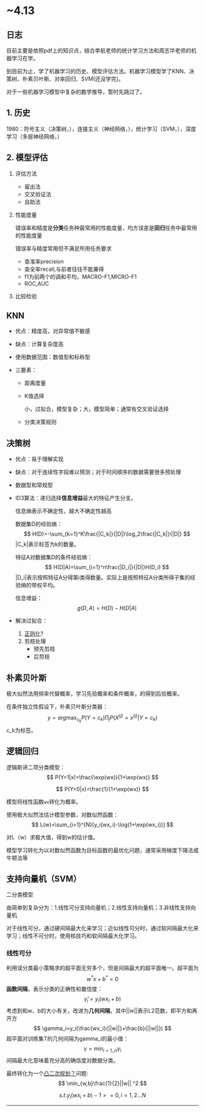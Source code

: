 

# ~4.13

## 日志

目前主要是依照pdf上的知识点，结合李航老师的统计学习方法和周志华老师的机器学习在学。

到目前为止，学了机器学习的历史、模型评估方法。机器学习模型学了KNN、决策树、朴素贝叶斯、对率回归、SVM(还没学完)。

对于一些机器学习模型中复杂的数学推导，暂时先跳过了。



## 1. 历史

1980：符号主义（决策树，），连接主义（神经网络，），统计学习（SVM，），深度学习（多层神经网络，）

## 2. 模型评估

1. 评估方法

   * 留出法
   * 交叉验证法
   * 自助法

2. 性能度量

   错误率和精度是**分类**任务种最常用的性能度量，均方误差是**回归**任务中最常用的性能度量

   错误率与精度常用但不满足所用任务要求

   * 查准率precision
   * 查全率recall,与前者往往不能兼得
   * f1为前两个的调和平均，MACRO-F1,MICRO-F1
   * ROC,AUC

3. 比较检验

## KNN

* 优点：精度高，对异常值不敏感

* 缺点：计算复杂度高

* 使用数据范围：数值型和标称型

* 三要素：

  * 距离度量

  * K值选择

    小，过拟合，模型复杂；大，模型简单；通常有交叉验证选择

  * 分类决策规则

## 决策树

* 优点：易于理解实现

* 缺点：对于连续性字段难以预测；对于时间顺序的数据需要很多预处理

* 数据型和常规型

* ID3算法：递归选择**信息增益**最大的特征产生分支。

  信息熵表示不确定性，越大不确定性越高

  数据集D的经验熵：
  $$
  H(D)=-\sum_{k=1}^K\frac{|C_k|}{|D|}\log_2\frac{|C_k|}{|D|}
  $$
  |C_k|表示标签为k的数量。

  特征A对数据集D的条件经验熵：
  $$
  H(D|A)=\sum_{i=1}^n\frac{|D_i|}{|D|}H(D_i)
  $$
  |D_i|表示按照特征A分得第i类得数量。实际上是按照特征A分类所得子集的经验熵的带权平均。

  信息增益：
  $$
  g(D,A)=H(D)-H(D|A)
  $$

* 解决过拟合：
  1. <u>正则化</u>?
  2. 剪枝处理
     * 预先剪枝
     * 后剪枝

## 朴素贝叶斯

极大似然法用频率代替概率，学习先验概率和条件概率，的得到后验概率。

在条件独立性假设下，朴素贝叶斯分类器：
$$
y=arg\max_{c_k}P(Y=c_k)\prod_jP(X^{(j)}=x^{(j)}|Y=c_k)
$$
c_k为标签。

## 逻辑回归

逻辑斯谛二项分类模型：
$$
P(Y=1|x)=\frac{\exp(wx)}{1+\exp(wx)}
$$

$$
P(Y=0|x)=\frac{1}{1+\exp(wx)}
$$

模型将线性函数`wx`转化为概率。

使用极大似然法估计模型参数，对数似然函数：
$$
L(w)=\sum_{i=1}^{N}[y_i(wx_i)-\log(1+\exp(wx_i))]
$$

对L（w）求极大值，得到w的估计值。

模型学习转化为以对数似然函数为目标函数的最优化问题，通常采用梯度下降法或牛顿法等

## 支持向量机（SVM）

二分类模型

由简单到复杂分为：1.线性可分支持向量机；2.线性支持向量机；3.非线性支持向量机

对于线性可分，通过硬间隔最大化来学习；近似线性可分时，通过软间隔最大化来学习；线性不可分时，使用核技巧和软间隔最大化学习。

### 线性可分

利用误分类最小策略求的超平面无穷多个，但是间隔最大的超平面唯一。超平面为
$$
w^*x+b^*=0
$$
**函数间隔**，表示分类的正确性和置信度：
$$
\hat\gamma_i=y_i(wx_i+b)
$$
考虑到和w、b的大小有关，改进为**几何间隔**，其中||w||表示L2范数，即平方和再开方
$$
\gamma_i=y_i(\frac{wx_i}{||w||}+\frac{b}{||w||})
$$
超平面对训练集T的几何间隔为gamma_i的最小值：
$$
\gamma=\min_{i=1,,n}\gamma_i
$$
间隔最大化意味着充分高的确信度对数据分类。

最终转化为一个<u>凸二次规划？</u>问题:
$$
\min_{w,b}\frac{1}{2}||w|| ^2 
$$

$$
s.t. y_i(wx_i+b)-1>=0,i=1,2...N
$$



***

